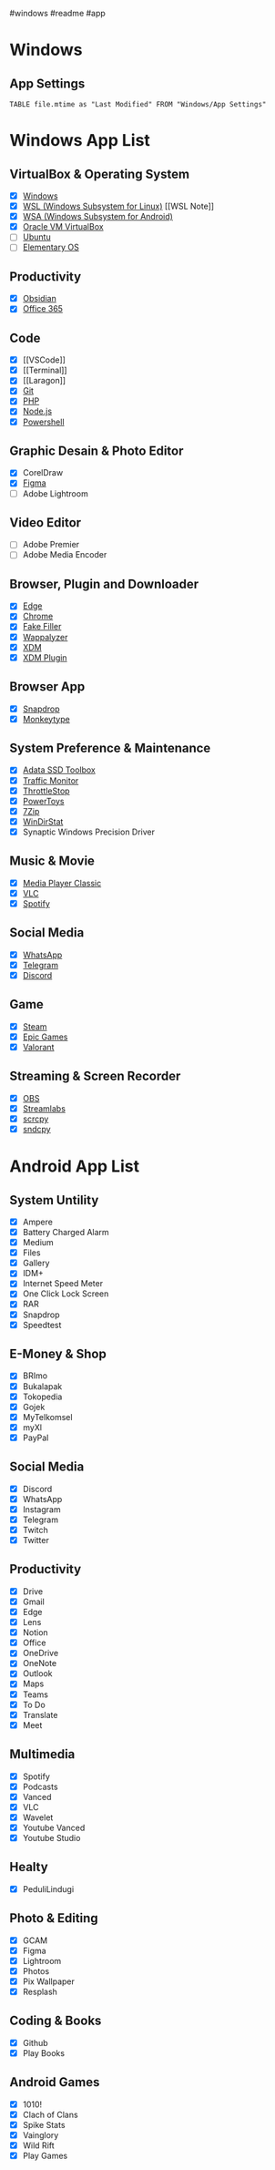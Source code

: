 #windows #readme #app 
# Windows

## App Settings

```dataview
TABLE file.mtime as "Last Modified" FROM "Windows/App Settings"
```

# Windows App List

## VirtualBox & Operating System
- [x] [Windows](https://www.microsoft.com/software-download/windows11)
- [x] [WSL (Windows Subsystem for Linux)](https://learn.microsoft.com/en-us/windows/wsl/install) [[WSL Note]]
- [x] [WSA (Windows Subsystem for Android)](https://github.com/WSA-Community/WSAGAScript)
- [x] [Oracle VM VirtualBox](https://www.virtualbox.org/wiki/Downloads)
- [ ] [Ubuntu](https://ubuntu.com/download)
- [ ] [Elementary OS](https://elementary.io/)

## Productivity
- [x] [Obsidian](https://obsidian.md/)
- [x] [Office 365](https://www.office.com/)

## Code
- [x] [[VSCode]]
- [x] [[Terminal]]
- [x] [[Laragon]]
- [x] [Git](https://git-scm.com/downloads)
- [x] [PHP](https://www.php.net/downloads.php)
- [x] [Node.js](https://nodejs.org/en/download/)
- [x] [Powershell](https://learn.microsoft.com/en-us/powershell/scripting/install/installing-powershell-on-windows?view=powershell-7.2)

## Graphic Desain & Photo Editor
- [x] CorelDraw
- [x] [Figma](https://www.figma.com/)
- [ ] Adobe Lightroom 

## Video Editor
- [ ] Adobe Premier
- [ ] Adobe Media Encoder

## Browser, Plugin and Downloader
- [x] [Edge](https://www.microsoft.com/en-us/edge?form=MA13FJ)
- [x] [Chrome](https://www.google.com/chrome/)
- [x] [Fake Filler](https://microsoftedge.microsoft.com/addons/detail/fake-filler/bdcjobafgkjgckiikonbfcdocnhnaaii)
- [x] [Wappalyzer](https://microsoftedge.microsoft.com/addons/detail/wappalyzer-technology-p/mnbndgmknlpdjdnjfmfcdjoegcckoikn)
- [x] [XDM](https://github.com/subhra74/xdm) 
- [x] [XDM Plugin](https://microsoftedge.microsoft.com/addons/detail/xdm-browser-monitor/plohkbgcfpdjhcnoahppkcffaijkadgf)

## Browser App
- [x] [Snapdrop](https://snapdrop.net/)
- [x] [Monkeytype](https://monkeytype.com/)

## System Preference & Maintenance
- [x] [Adata SSD Toolbox](https://www.adata.com/us/support/consumer?tab=downloads)
- [x] [Traffic Monitor](https://github.com/zhongyang219/TrafficMonitor)
- [x] [ThrottleStop](https://www.techspot.com/downloads/7289-throttlestop.html)
- [x] [PowerToys](https://github.com/microsoft/PowerToys)
- [x] [7Zip](https://www.7-zip.org/)
- [x] [WinDirStat](https://windirstat.net/)
- [x] Synaptic Windows Precision Driver

## Music & Movie
- [x] [Media Player Classic](https://codecguide.com/download_k-lite_codec_pack_mega.htm)
- [x] [VLC](https://www.videolan.org/vlc/)
- [x] [Spotify](https://www.spotify.com/us/download/windows/)

## Social Media
- [x] [WhatsApp](https://www.whatsapp.com/)
- [x] [Telegram](https://desktop.telegram.org/)
- [x] [Discord](https://discord.com/)

## Game
- [x] [Steam](https://store.steampowered.com/about/)
- [x] [Epic Games](https://store.epicgames.com/en-US/download)
- [x] [Valorant](https://playvalorant.com/en-us/)

## Streaming & Screen Recorder
- [x] [OBS](https://obsproject.com/)
- [x] [Streamlabs](https://streamlabs.com/)
- [x] [scrcpy](https://github.com/Genymobile/scrcpy)
- [x] [sndcpy](https://github.com/rom1v/sndcpy)

# Android App List

## System Untility
- [x] Ampere
- [x] Battery Charged Alarm
- [x] Medium
- [x] Files
- [x] Gallery 
- [x] IDM+
- [x] Internet Speed Meter
- [x] One Click Lock Screen
- [x] RAR
- [x] Snapdrop
- [x] Speedtest

## E-Money & Shop
- [x] BRImo
- [x] Bukalapak
- [x] Tokopedia
- [x] Gojek
- [x] MyTelkomsel
- [x] myXl
- [x] PayPal

## Social Media
- [x] Discord
- [x] WhatsApp
- [x] Instagram
- [x] Telegram
- [x] Twitch
- [x] Twitter

## Productivity 
- [x] Drive
- [x] Gmail
- [x] Edge
- [x] Lens 
- [x] Notion
- [x] Office
- [x] OneDrive
- [x] OneNote
- [x] Outlook
- [x] Maps
- [x] Teams
- [x] To Do
- [x] Translate
- [x] Meet

## Multimedia
- [x] Spotify
- [x] Podcasts
- [x] Vanced
- [x] VLC
- [x] Wavelet
- [x] Youtube Vanced
- [x] Youtube Studio

## Healty
- [x] PeduliLindugi

## Photo & Editing
- [x] GCAM
- [x] Figma
- [x] Lightroom
- [x] Photos
- [x] Pix Wallpaper
- [x] Resplash

## Coding & Books
- [x] Github
- [x] Play Books

## Android Games
- [x] 1010!
- [x] Clach of Clans
- [x] Spike Stats
- [x] Vainglory
- [x] Wild Rift
- [x] Play Games
